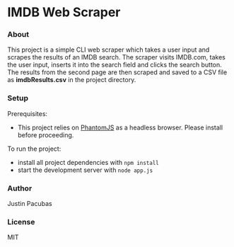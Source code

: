 IMDB Web Scraper
=======================

### About
This project is a simple CLI web scraper which takes a user input and scrapes the results of an IMDB search.  The scraper visits IMDB.com, takes the user input, inserts it into the
search field and clicks the search button.  The results from the second page are then scraped and saved to a CSV file as **imdbResults.csv** in the project directory.

### Setup
Prerequisites:
* This project relies on [PhantomJS](http://phantomjs.org/) as a headless browser.  Please install before proceeding.

To run the project:

* install all project dependencies with `npm install`
* start the development server with `node app.js`

### Author
Justin Pacubas

### License
MIT
